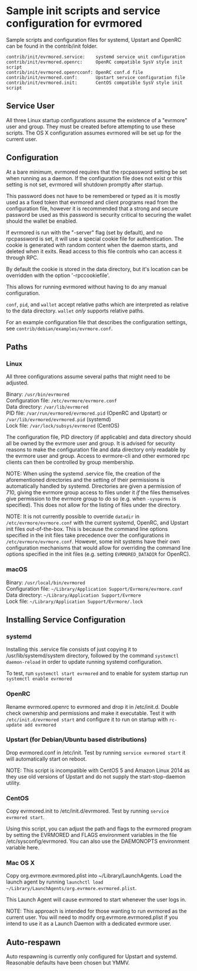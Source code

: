 Sample init scripts and service configuration for evrmored
==========================================================

Sample scripts and configuration files for systemd, Upstart and OpenRC
can be found in the contrib/init folder.

    contrib/init/evrmored.service:    systemd service unit configuration
    contrib/init/evrmored.openrc:     OpenRC compatible SysV style init script
    contrib/init/evrmored.openrcconf: OpenRC conf.d file
    contrib/init/evrmored.conf:       Upstart service configuration file
    contrib/init/evrmored.init:       CentOS compatible SysV style init script

Service User
---------------------------------

All three Linux startup configurations assume the existence of a "evrmore" user
and group.  They must be created before attempting to use these scripts.
The OS X configuration assumes evrmored will be set up for the current user.

Configuration
---------------------------------

At a bare minimum, evrmored requires that the rpcpassword setting be set
when running as a daemon.  If the configuration file does not exist or this
setting is not set, evrmored will shutdown promptly after startup.

This password does not have to be remembered or typed as it is mostly used
as a fixed token that evrmored and client programs read from the configuration
file, however it is recommended that a strong and secure password be used
as this password is security critical to securing the wallet should the
wallet be enabled.

If evrmored is run with the "-server" flag (set by default), and no rpcpassword is set,
it will use a special cookie file for authentication. The cookie is generated with random
content when the daemon starts, and deleted when it exits. Read access to this file
controls who can access it through RPC.

By default the cookie is stored in the data directory, but it's location can be overridden
with the option '-rpccookiefile'.

This allows for running evrmored without having to do any manual configuration.

`conf`, `pid`, and `wallet` accept relative paths which are interpreted as
relative to the data directory. `wallet` *only* supports relative paths.

For an example configuration file that describes the configuration settings,
see `contrib/debian/examples/evrmore.conf`.

Paths
---------------------------------

### Linux

All three configurations assume several paths that might need to be adjusted.

Binary:              `/usr/bin/evrmored`  
Configuration file:  `/etc/evrmore/evrmore.conf`  
Data directory:      `/var/lib/evrmored`  
PID file:            `/var/run/evrmored/evrmored.pid` (OpenRC and Upstart) or `/var/lib/evrmored/evrmored.pid` (systemd)  
Lock file:           `/var/lock/subsys/evrmored` (CentOS)  

The configuration file, PID directory (if applicable) and data directory
should all be owned by the evrmore user and group.  It is advised for security
reasons to make the configuration file and data directory only readable by the
evrmore user and group.  Access to evrmore-cli and other evrmored rpc clients
can then be controlled by group membership.

NOTE: When using the systemd .service file, the creation of the aforementioned
directories and the setting of their permissions is automatically handled by
systemd. Directories are given a permission of 710, giving the evrmore group
access to files under it _if_ the files themselves give permission to the
evrmore group to do so (e.g. when `-sysperms` is specified). This does not allow
for the listing of files under the directory.

NOTE: It is not currently possible to override `datadir` in
`/etc/evrmore/evrmore.conf` with the current systemd, OpenRC, and Upstart init
files out-of-the-box. This is because the command line options specified in the
init files take precedence over the configurations in
`/etc/evrmore/evrmore.conf`. However, some init systems have their own
configuration mechanisms that would allow for overriding the command line
options specified in the init files (e.g. setting `EVRMORED_DATADIR` for
OpenRC).

### macOS

Binary:              `/usr/local/bin/evrmored`  
Configuration file:  `~/Library/Application Support/Evrmore/evrmore.conf`  
Data directory:      `~/Library/Application Support/Evrmore`  
Lock file:           `~/Library/Application Support/Evrmore/.lock`  

Installing Service Configuration
-----------------------------------

### systemd

Installing this .service file consists of just copying it to
/usr/lib/systemd/system directory, followed by the command
`systemctl daemon-reload` in order to update running systemd configuration.

To test, run `systemctl start evrmored` and to enable for system startup run
`systemctl enable evrmored`

### OpenRC

Rename evrmored.openrc to evrmored and drop it in /etc/init.d.  Double
check ownership and permissions and make it executable.  Test it with
`/etc/init.d/evrmored start` and configure it to run on startup with
`rc-update add evrmored`

### Upstart (for Debian/Ubuntu based distributions)

Drop evrmored.conf in /etc/init.  Test by running `service evrmored start`
it will automatically start on reboot.

NOTE: This script is incompatible with CentOS 5 and Amazon Linux 2014 as they
use old versions of Upstart and do not supply the start-stop-daemon utility.

### CentOS

Copy evrmored.init to /etc/init.d/evrmored. Test by running `service evrmored start`.

Using this script, you can adjust the path and flags to the evrmored program by
setting the EVRMORED and FLAGS environment variables in the file
/etc/sysconfig/evrmored. You can also use the DAEMONOPTS environment variable here.

### Mac OS X

Copy org.evrmore.evrmored.plist into ~/Library/LaunchAgents. Load the launch agent by
running `launchctl load ~/Library/LaunchAgents/org.evrmore.evrmored.plist`.

This Launch Agent will cause evrmored to start whenever the user logs in.

NOTE: This approach is intended for those wanting to run evrmored as the current user.
You will need to modify org.evrmore.evrmored.plist if you intend to use it as a
Launch Daemon with a dedicated evrmore user.

Auto-respawn
-----------------------------------

Auto respawning is currently only configured for Upstart and systemd.
Reasonable defaults have been chosen but YMMV.
